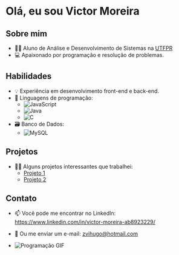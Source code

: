 # Olá, eu sou Victor Moreira

## Sobre mim
- 👨‍🎓 Aluno de Análise e Desenvolvimento de Sistemas na [UTFPR](http://www.utfpr.edu.br/)
- 💻 Apaixonado por programação e resolução de problemas.

## Habilidades
- 💡 Experiência em desenvolvimento front-end e back-end.
- 🚀 Linguagens de programação:
  - ![JavaScript](https://img.shields.io/badge/-JavaScript-yellow)
  - ![Java](https://img.shields.io/badge/-Java-orange)
  - ![C](https://img.shields.io/badge/-C-blue)
- 🗃️ Banco de Dados:
  - ![MySQL](https://img.shields.io/badge/-MySQL-blue)


## Projetos
- 👨‍💻 Alguns projetos interessantes que trabalhei:
  - [Projeto 1](https://github.com/zVihugo/Calculadora-Simples)
  - [Projeto 2](https://github.com/zVihugo/Projeto2-WebFrontEnd)

## Contato
- 📫 Você pode me encontrar no LinkedIn: https://www.linkedin.com/in/victor-moreira-ab8923229/
- 📧 Ou me enviar um e-mail: zvihugo@hotmail.com

- ![Programação GIF](https://media2.giphy.com/media/13HgwGsXF0aiGY/giphy.gif?cid=ecf05e478mpxqjf70j431tfzyz4v6ryfbt5mkhtbobwpsuir&ep=v1_gifs_search&rid=giphy.gif&ct=g)


